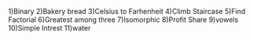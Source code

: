 1)Binary
2)Bakery bread
3)Celsius to Farhenheit
4)Climb Staircase
5)Find Factorial
6)Greatest among three
7)Isomorphic
8)Profit Share
9)vowels
10)Simple Intrest
11)water
